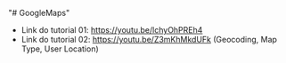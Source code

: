 "# GoogleMaps" 

- Link do tutorial 01: https://youtu.be/lchyOhPREh4
- Link do tutorial 02: https://youtu.be/Z3mKhMkdUFk (Geocoding, Map Type, User Location)
